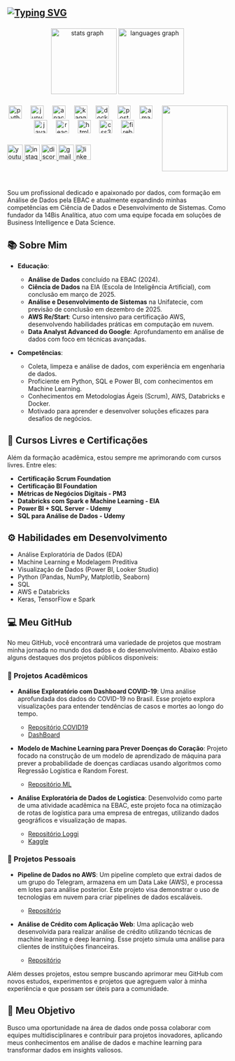 
<h2 align="left"><a href="https://git.io/typing-svg"><img src="https://readme-typing-svg.demolab.com?font=Fira+Code&duration=3500&pause=500&color=AA2CF7&width=435&lines=Ol%C3%A1%2C+sou+Wellington+Marques;Sou+apaixonado+por+dados!!" alt="Typing SVG" /></a></h2>

###

<div align="center">
  <img src="https://github-readme-stats.vercel.app/api?username=tonfly&hide_title=false&hide_rank=false&show_icons=true&include_all_commits=true&count_private=true&disable_animations=false&theme=dracula&locale=en&hide_border=false" height="150" alt="stats graph"  />
  <img src="https://github-readme-stats.vercel.app/api/top-langs?username=tonfly&locale=en&hide_title=false&layout=compact&card_width=320&langs_count=5&theme=dracula&hide_border=false" height="150" alt="languages graph"  />
</div>

###

<img align="right" height="150" src="https://i.pinimg.com/originals/fd/3c/cd/fd3ccd7b49e366b4206f5ac7f8fa8dac.gif"  />

###

<div align="center">
  <img src="https://cdn.jsdelivr.net/gh/devicons/devicon/icons/python/python-original.svg" height="30" alt="python logo"  />
  <img width="12" />
  <img src="https://cdn.jsdelivr.net/gh/devicons/devicon/icons/jupyter/jupyter-original-wordmark.svg" height="30" alt="jupyter logo"  />
  <img width="12" />
  <img src="https://cdn.jsdelivr.net/gh/devicons/devicon/icons/anaconda/anaconda-original.svg" height="30" alt="anaconda logo"  />
  <img width="12" />
  <img src="https://cdn.jsdelivr.net/gh/devicons/devicon/icons/kaggle/kaggle-original.svg" height="30" alt="kaggle logo"  />
  <img width="12" />
  <img src="https://cdn.jsdelivr.net/gh/devicons/devicon/icons/docker/docker-original.svg" height="30" alt="docker logo"  />
  <img width="12" />
  <img src="https://skillicons.dev/icons?i=postgres" height="30" alt="postgresql logo"  />
  <img width="12" />
  <img src="https://cdn.jsdelivr.net/gh/devicons/devicon/icons/amazonwebservices/amazonwebservices-line-wordmark.svg" height="30" alt="amazonwebservices logo"  />
  <img width="12" />
  <img src="https://cdn.jsdelivr.net/gh/devicons/devicon/icons/javascript/javascript-original.svg" height="30" alt="javascript logo"  />
  <img width="12" />
  <img src="https://cdn.jsdelivr.net/gh/devicons/devicon/icons/react/react-original.svg" height="30" alt="react logo"  />
  <img width="12" />
  <img src="https://cdn.jsdelivr.net/gh/devicons/devicon/icons/html5/html5-original.svg" height="30" alt="html5 logo"  />
  <img width="12" />
  <img src="https://cdn.jsdelivr.net/gh/devicons/devicon/icons/css3/css3-original.svg" height="30" alt="css3 logo"  />
  <img width="12" />
  <img src="https://cdn.jsdelivr.net/gh/devicons/devicon/icons/firebase/firebase-plain-wordmark.svg" height="30" alt="firebase logo"  />
</div>

###

<div align="left">
  <a href="https://www.youtube.com/@tonfly-dados" target="_blank">
    <img src="https://img.shields.io/static/v1?message=Youtube&logo=youtube&label=&color=FF0000&logoColor=white&labelColor=&style=for-the-badge" height="35" alt="youtube logo"  />
  </a>
  <a href="https://www.instagram.com/tonfly.dados/" target="_blank">
    <img src="https://img.shields.io/static/v1?message=Instagram&logo=instagram&label=&color=E4405F&logoColor=white&labelColor=&style=for-the-badge" height="35" alt="instagram logo"  />
  </a>
  <a href="https://discord.gg/P2G5qJrz" target="_blank">
    <img src="https://img.shields.io/static/v1?message=Discord&logo=discord&label=&color=7289DA&logoColor=white&labelColor=&style=for-the-badge" height="35" alt="discord logo"  />
  </a>
  <a href="mailto:contato.wellingtonm@gmail.com" target="_blank">
    <img src="https://img.shields.io/static/v1?message=Gmail&logo=gmail&label=&color=D14836&logoColor=white&labelColor=&style=for-the-badge" height="35" alt="gmail logo"  />
  </a>
  <a href="https://www.linkedin.com/in/tonfly/" target="_blank">
    <img src="https://img.shields.io/static/v1?message=LinkedIn&logo=linkedin&label=&color=0077B5&logoColor=white&labelColor=&style=for-the-badge" height="35" alt="linkedin logo"  />
  </a>
</div>

###

<br clear="both">


###
Sou um profissional dedicado e apaixonado por dados, com formação em Análise de Dados pela EBAC e atualmente expandindo minhas competências em Ciência de Dados e Desenvolvimento de Sistemas. Como fundador da 14Bis Analítica, atuo com uma equipe focada em soluções de Business Intelligence e Data Science.

## 📚 Sobre Mim

* **Educação**:
  - **Análise de Dados** concluído na EBAC (2024).
  - **Ciência de Dados** na EIA (Escola de Inteligência Artificial), com conclusão em março de 2025.
  - **Análise e Desenvolvimento de Sistemas** na Unifatecie, com previsão de conclusão em dezembro de 2025.
  - **AWS Re/Start**: Curso intensivo para certificação AWS, desenvolvendo habilidades práticas em computação em nuvem.
  - **Data Analyst Advanced do Google**: Aprofundamento em análise de dados com foco em técnicas avançadas.

* **Competências**:
  - Coleta, limpeza e análise de dados, com experiência em engenharia de dados.
  - Proficiente em Python, SQL e Power BI, com conhecimentos em Machine Learning.
  - Conhecimentos em Metodologias Ágeis (Scrum), AWS, Databricks e Docker.
  - Motivado para aprender e desenvolver soluções eficazes para desafios de negócios.

## 📜 Cursos Livres e Certificações

Além da formação acadêmica, estou sempre me aprimorando com cursos livres. Entre eles:
* **Certificação Scrum Foundation**
* **Certificação BI Foundation**
* **Métricas de Negócios Digitais - PM3**
* **Databricks com Spark e Machine Learning - EIA**
* **Power BI + SQL Server - Udemy**
* **SQL para Análise de Dados - Udemy**

## ⚙️ Habilidades em Desenvolvimento

* Análise Exploratória de Dados (EDA)
* Machine Learning e Modelagem Preditiva
* Visualização de Dados (Power BI, Looker Studio)
* Python (Pandas, NumPy, Matplotlib, Seaborn)
* SQL
* AWS e Databricks
* Keras, TensorFlow e Spark

## 💻 Meu GitHub

No meu GitHub, você encontrará uma variedade de projetos que mostram minha jornada no mundo dos dados e do desenvolvimento. Abaixo estão alguns destaques dos projetos públicos disponíveis:

### 🌱 Projetos Acadêmicos

* **Análise Exploratório com Dashboard COVID-19**: Uma análise aprofundada dos dados do COVID-19 no Brasil. Esse projeto explora visualizações para entender tendências de casos e mortes ao longo do tempo.
  - [Repositório COVID19](https://github.com/TonFLY/BRAZIL_COVID-19)
  - [DashBoard](https://lookerstudio.google.com/reporting/09fee03d-e295-42ba-a408-72f7e187a375)

* **Modelo de Machine Learning para Prever Doenças do Coração**: Projeto focado na construção de um modelo de aprendizado de máquina para prever a probabilidade de doenças cardíacas usando algoritmos como Regressão Logística e Random Forest.
  - [Repositório ML](https://github.com/TonFLY/Doencas_do_coracao)

* **Análise Exploratória de Dados de Logística**: Desenvolvido como parte de uma atividade acadêmica na EBAC, este projeto foca na otimização de rotas de logística para uma empresa de entregas, utilizando dados geográficos e visualização de mapas.
  - [Repositório Loggi](https://github.com/TonFLY/Projeto-Loggi-ebac)
  - [Kaggle](https://www.kaggle.com/code/marqu3s/loggi)

### 🌱 Projetos Pessoais

* **Pipeline de Dados no AWS**: Um pipeline completo que extrai dados de um grupo do Telegram, armazena em um Data Lake (AWS), e processa em lotes para análise posterior. Este projeto visa demonstrar o uso de tecnologias em nuvem para criar pipelines de dados escaláveis.
  - [Repositório](https://github.com/TonFLY/pipeline_dados_telegram_aws)

* **Análise de Crédito com Aplicação Web**: Uma aplicação web desenvolvida para realizar análise de crédito utilizando técnicas de machine learning e deep learning. Esse projeto simula uma análise para clientes de instituições financeiras.
  - [Repositório](https://github.com/TonFLY/analise_credito_com_appweb)

Além desses projetos, estou sempre buscando aprimorar meu GitHub com novos estudos, experimentos e projetos que agreguem valor à minha experiência e que possam ser úteis para a comunidade.

## 🎯 Meu Objetivo

Busco uma oportunidade na área de dados onde possa colaborar com equipes multidisciplinares e contribuir para projetos inovadores, aplicando meus conhecimentos em análise de dados e machine learning para transformar dados em insights valiosos.


